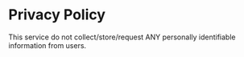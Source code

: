 # Privacy Policy

This service do not collect/store/request ANY personally identifiable information from users.

